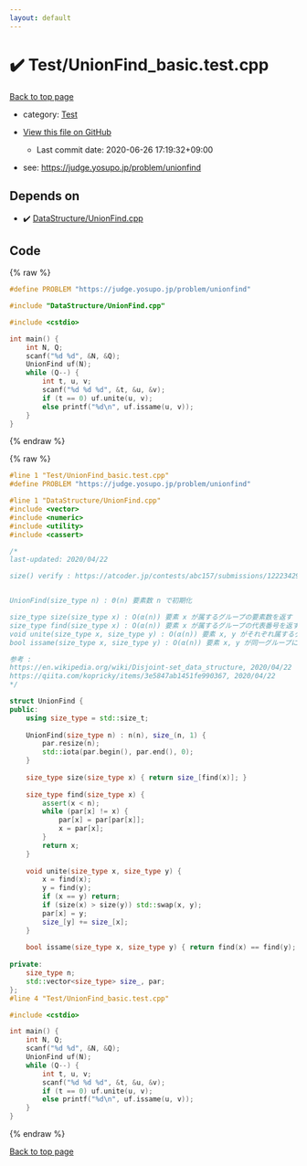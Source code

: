 ```yaml
---
layout: default
---
```


<!-- mathjax config similar to math.stackexchange -->
<script type="text/javascript" async
  src="https://cdnjs.cloudflare.com/ajax/libs/mathjax/2.7.5/MathJax.js?config=TeX-MML-AM_CHTML">
</script>
<script type="text/x-mathjax-config">
  MathJax.Hub.Config({
    TeX: { equationNumbers: { autoNumber: "AMS" }},
    tex2jax: {
      inlineMath: [ ['$','$'] ],
      processEscapes: true
    },
    "HTML-CSS": { matchFontHeight: false },
    displayAlign: "left",
    displayIndent: "2em"
  });
</script>

<script type="text/javascript" src="https://cdnjs.cloudflare.com/ajax/libs/jquery/3.4.1/jquery.min.js"></script>
<script src="https://cdn.jsdelivr.net/npm/jquery-balloon-js@1.1.2/jquery.balloon.min.js" integrity="sha256-ZEYs9VrgAeNuPvs15E39OsyOJaIkXEEt10fzxJ20+2I=" crossorigin="anonymous"></script>
<script type="text/javascript" src="../../assets/js/copy-button.js"></script>
<link rel="stylesheet" href="../../assets/css/copy-button.css" />


# :heavy_check_mark: Test/UnionFind_basic.test.cpp

<a href="../../index.html">Back to top page</a>

* category: <a href="../../index.html#0cbc6611f5540bd0809a388dc95a615b">Test</a>
* <a href="{{ site.github.repository_url }}/blob/master/Test/UnionFind_basic.test.cpp">View this file on GitHub</a>
    - Last commit date: 2020-06-26 17:19:32+09:00


* see: <a href="https://judge.yosupo.jp/problem/unionfind">https://judge.yosupo.jp/problem/unionfind</a>


## Depends on

* :heavy_check_mark: <a href="../../library/DataStructure/UnionFind.cpp.html">DataStructure/UnionFind.cpp</a>


## Code

<a id="unbundled"></a>
{% raw %}
```cpp
#define PROBLEM "https://judge.yosupo.jp/problem/unionfind"

#include "DataStructure/UnionFind.cpp"

#include <cstdio>

int main() {
	int N, Q;
	scanf("%d %d", &N, &Q);
	UnionFind uf(N);
	while (Q--) {
		int t, u, v;
		scanf("%d %d %d", &t, &u, &v);
		if (t == 0) uf.unite(u, v);
		else printf("%d\n", uf.issame(u, v));
	}
}
```
{% endraw %}

<a id="bundled"></a>
{% raw %}
```cpp
#line 1 "Test/UnionFind_basic.test.cpp"
#define PROBLEM "https://judge.yosupo.jp/problem/unionfind"

#line 1 "DataStructure/UnionFind.cpp"
#include <vector>
#include <numeric>
#include <utility>
#include <cassert>

/*
last-updated: 2020/04/22

size() verify : https://atcoder.jp/contests/abc157/submissions/12223429


UnionFind(size_type n) : Θ(n) 要素数 n で初期化

size_type size(size_type x) : O(α(n)) 要素 x が属するグループの要素数を返す
size_type find(size_type x) : O(α(n)) 要素 x が属するグループの代表番号を返す
void unite(size_type x, size_type y) : O(α(n)) 要素 x, y がそれぞれ属するグループを併合する
bool issame(size_type x, size_type y) : O(α(n)) 要素 x, y が同一グループに属するかを返す

参考 :
https://en.wikipedia.org/wiki/Disjoint-set_data_structure, 2020/04/22
https://qiita.com/kopricky/items/3e5847ab1451fe990367, 2020/04/22
*/

struct UnionFind {
public:
	using size_type = std::size_t;
	
	UnionFind(size_type n) : n(n), size_(n, 1) {
		par.resize(n);
		std::iota(par.begin(), par.end(), 0);
	}
	
	size_type size(size_type x) { return size_[find(x)]; }
	
	size_type find(size_type x) {
		assert(x < n);
		while (par[x] != x) {
			par[x] = par[par[x]];
			x = par[x];
		}
		return x;
	}
	
	void unite(size_type x, size_type y) {
		x = find(x);
		y = find(y);
		if (x == y) return;
		if (size(x) > size(y)) std::swap(x, y);
		par[x] = y;
		size_[y] += size_[x];
	}
	
	bool issame(size_type x, size_type y) { return find(x) == find(y); }
	
private:
	size_type n;
	std::vector<size_type> size_, par;
};
#line 4 "Test/UnionFind_basic.test.cpp"

#include <cstdio>

int main() {
	int N, Q;
	scanf("%d %d", &N, &Q);
	UnionFind uf(N);
	while (Q--) {
		int t, u, v;
		scanf("%d %d %d", &t, &u, &v);
		if (t == 0) uf.unite(u, v);
		else printf("%d\n", uf.issame(u, v));
	}
}

```
{% endraw %}

<a href="../../index.html">Back to top page</a>


